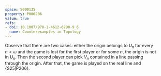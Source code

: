 ```yaml
---
space: S000135
property: P000206
value: true
refs:
- doi: 10.1007/978-1-4612-6290-9_6
  name: Counterexamples in Topology
---
```


Observe that there are two cases: either the origin belongs to $U_n$ for every $n< \omega$ and the game is lost for the first player or for some $n$, the origin is not in $U_n$. Then the second player can pick $V_n$ contained in a line passing through the origin.
After that, the game is played on the real line and
{S25|P206}.
